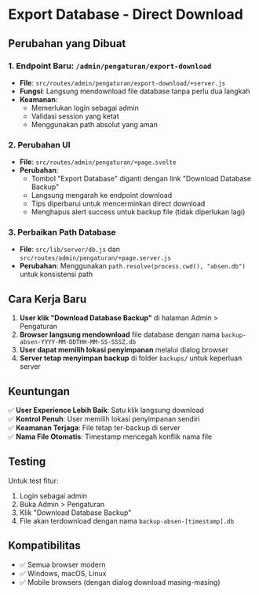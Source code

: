 # Export Database - Direct Download

## Perubahan yang Dibuat

### 1. Endpoint Baru: `/admin/pengaturan/export-download`
- **File**: `src/routes/admin/pengaturan/export-download/+server.js`
- **Fungsi**: Langsung mendownload file database tanpa perlu dua langkah
- **Keamanan**: 
  - Memerlukan login sebagai admin
  - Validasi session yang ketat
  - Menggunakan path absolut yang aman

### 2. Perubahan UI
- **File**: `src/routes/admin/pengaturan/+page.svelte`
- **Perubahan**: 
  - Tombol "Export Database" diganti dengan link "Download Database Backup"
  - Langsung mengarah ke endpoint download
  - Tips diperbarui untuk mencerminkan direct download
  - Menghapus alert success untuk backup file (tidak diperlukan lagi)

### 3. Perbaikan Path Database
- **File**: `src/lib/server/db.js` dan `src/routes/admin/pengaturan/+page.server.js`
- **Perubahan**: Menggunakan `path.resolve(process.cwd(), "absen.db")` untuk konsistensi path

## Cara Kerja Baru

1. **User klik "Download Database Backup"** di halaman Admin > Pengaturan
2. **Browser langsung mendownload** file database dengan nama `backup-absen-YYYY-MM-DDTHH-MM-SS-SSSZ.db`
3. **User dapat memilih lokasi penyimpanan** melalui dialog browser
4. **Server tetap menyimpan backup** di folder `backups/` untuk keperluan server

## Keuntungan

✅ **User Experience Lebih Baik**: Satu klik langsung download  
✅ **Kontrol Penuh**: User memilih lokasi penyimpanan sendiri  
✅ **Keamanan Terjaga**: File tetap ter-backup di server  
✅ **Nama File Otomatis**: Timestamp mencegah konflik nama file  

## Testing

Untuk test fitur:
1. Login sebagai admin
2. Buka Admin > Pengaturan  
3. Klik "Download Database Backup"
4. File akan terdownload dengan nama `backup-absen-[timestamp].db`

## Kompatibilitas

- ✅ Semua browser modern
- ✅ Windows, macOS, Linux  
- ✅ Mobile browsers (dengan dialog download masing-masing)